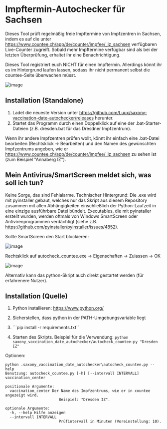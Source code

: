 # Impftermin-Autochecker für Sachsen

Dieses Tool prüft regelmäßig freie Impftermine von Impfzentren in Sachsen, indem es auf die unter https://www.countee.ch/app/de/counter/impfee/_iz_sachsen verfügbaren Live-Counter zugreift.
Sobald mehr Impftermine verfügbar sind als bei der letzten Überprüfung, erhaltet ihr eine Benachrichtigung.

Dieses Tool registriert euch NICHT für einen Impftermin. Allerdings könnt ihr es im Hintergrund laufen lassen, sodass ihr nicht permanent selbst die countee-Seite überwachen müsst.

![image](https://user-images.githubusercontent.com/15156652/117510088-b9f3a700-af8b-11eb-84c4-11c531d17c4c.png)




Installation (Standalone)
------------------------

1. Ladet die neueste Version unter https://github.com/Luux/saxony-vaccination-date-autochecker/releases herunter.
2. Startet das Programm durch einen Doppelklick auf eine der .bat-Starter-Dateien (z.B. dresden.bat für das Dresdner Impfzentrum).

Wenn ihr andere Impfzentren prüfen wollt, könnt ihr einfach eine .bat-Datei bearbeiten (Rechtsklick -> Bearbeiten) und den Namen des gewünschten Impfzentrums angeben, wie er https://www.countee.ch/app/de/counter/impfee/_iz_sachsen zu sehen ist (zum Beispiel "Annaberg IZ").


Mein Antivirus/SmartScreen meldet sich, was soll ich tun?
-------------------------------------------------------------

Keine Sorge, das sind Fehlalarme. Technischer Hintergrund: Die .exe wird mit pyinstaller gebaut, welches nur das Skript aus diesem Repository zusammen mit allen Abhängigkeiten einschließlich der Python-Laufzeit in eine einzige ausführbare Datei bündelt. Executables, die mit pyinstaller erstellt wurden, werden oftmals von Windows SmartScreen oder Antivirenprogrammen verdächtigt (siehe z.B. https://github.com/pyinstaller/pyinstaller/issues/4852).

Sollte SmartScreen den Start blockieren:

![image](https://user-images.githubusercontent.com/15156652/117507377-389a1580-af87-11eb-885d-5a48d432eb9b.png)

Rechtsklick auf autocheck_countee.exe -> Eigenschaften -> Zulassen -> OK

![image](https://user-images.githubusercontent.com/15156652/117507747-c6760080-af87-11eb-9320-e388025f59d4.png)


Alternativ kann das python-Skript auch direkt gestartet werden (für erfahrenere Nutzer).


Installation (Quelle)
---------------------

1. Python installieren: https://www.python.org/

2. Sicherstellen, dass python in der PATH-Umgebungsvariable liegt

3. ```pip install -r requirements.txt``

4. Starten des Skripts. Beispiel für die Verwendung:
```python saxony_vaccination_date_autochecker/autocheck_countee-py "Dresden IZ"```


Optionen:

```
python .saxony_vaccination_date_autochecker\autocheck_countee.py --help
Benutzung: autocheck_countee.py [-h] [--intervall INTERVALL] vaccination_center

positionale Argumente:
  vaccination_center Der Name des Impfzentrums, wie er in countee angezeigt wird.
                        Beispiel: "Dresden IZ".

optionale Argumente:
  -h, --help Hilfe anzeigen
  --intervall INTERVALL
                        Prüfintervall in Minuten (Voreinstellung: 10).
```

